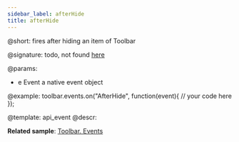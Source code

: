 ```yaml
---
sidebar_label: afterHide
title: afterHide
---          
```


@short: fires after hiding an item of Toolbar

@signature: todo, not found [here](https://cdn.dhtmlx.com/suite/pro/edge/types/ts-toolbar/sources/types.d.ts)

<!-- void afterHide(Event e){ ... };  void??? -->

@params:
- e         Event       a native event object

@example:
toolbar.events.on("AfterHide", function(event){
    // your code here
});


@template: api_event
@descr:

**Related sample**: [Toolbar. Events](https://snippet.dhtmlx.com/xvak1p5y)